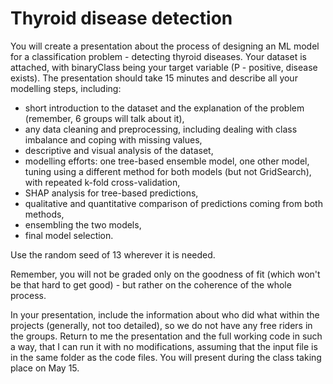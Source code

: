 # Thyroid disease detection 
You will create a presentation about the process of designing an ML model for a classification problem - detecting thyroid diseases. Your dataset is attached, with binaryClass being your target variable (P - positive, disease exists). The presentation should take 15 minutes and describe all your modelling steps, including:
- short introduction to the dataset and the explanation of the problem (remember, 6 groups will talk about it),
- any data cleaning and preprocessing, including dealing with class imbalance and coping with missing values,
- descriptive and visual analysis of the dataset,
- modelling efforts: one tree-based ensemble model, one other model, tuning using a different method for both models (but not GridSearch), with repeated k-fold cross-validation,
- SHAP analysis for tree-based predictions,
- qualitative and quantitative comparison of predictions coming from both methods,
- ensembling the two models,
- final model selection.

Use the random seed of 13 wherever it is needed.

Remember, you will not be graded only on the goodness of fit (which won't be that hard to get good) - but rather on the coherence of the whole process.

In your presentation, include the information about who did what within the projects (generally, not too detailed), so we do not have any free riders in the groups.
Return to me the presentation and the full working code in such a way, that I can run it with no modifications, assuming that the input file is in the same folder as the code files. You will present during the class taking place on May 15.
